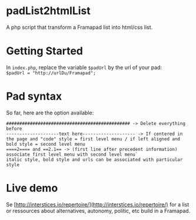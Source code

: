 # padList2htmlList
A php script that transform a Framapad list into html/css list.

# Getting Started
In `index.php`, replace the variable `$padUrl` by the url of your pad:  
`$padUrl = "http://urlDu/Framapad";`

# Pad syntax
So far, here are the option available:
  ```
  ############################################### -> Delete everything before
  --------------------text here-------------------- -> If centered in the page and "code" style = first level menu / if left aligned and bold style = second level menu
  ====2==== and ==2.1== -> (first line after precedent information) associate first level menu with second level menu`  
  italic style, bold style and urls can be associated with particular style
  ```
# Live demo
Se [http://interstices.io/repertoire/](http://interstices.io/repertoire/) for a list or ressources about alternatives, autonomy, politic, etc build in a Framapad.
